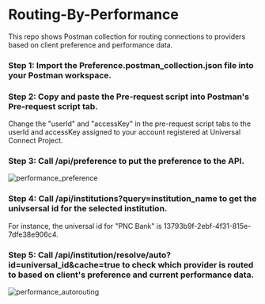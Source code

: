 # Routing-By-Performance
This repo shows Postman collection for routing connections to providers based on client preference and performance data.

### Step 1: Import the Preference.postman_collection.json file into your Postman workspace.

### Step 2: Copy and paste the Pre-request script into Postman's Pre-request script tab.
Change the "userId" and "accessKey" in the pre-request script tabs to the userId and accessKey assigned to your account registered at Universal Connect Project.

### Step 3: Call /api/preference to put the preference to the API.


![performance_preference](https://github.com/Universal-Connect-Project/Routing-By-Performance/assets/31253738/0d02566b-aab6-4bea-829e-3aea6bc7341c)



### Step 4: Call /api/institutions?query=institution_name to get the univsersal id for the selected institution.
For instance, the universal id for "PNC Bank" is 13793b9f-2ebf-4f31-815e-7dfe38e906c4.

### Step 5: Call /api/institution/resolve/auto?id=universal_id&cache=true to check which provider is routed to based on client's preference and current performance data.


![performance_autorouting](https://github.com/Universal-Connect-Project/Routing-By-Performance/assets/31253738/3f1ecdec-258c-427e-863c-1572a1943491)

